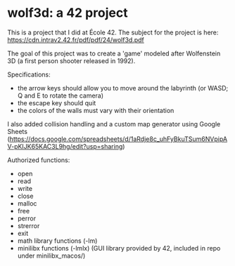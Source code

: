 # wolf3d: a 42 project

This is a project that I did at École 42. The subject for the project is here: https://cdn.intrav2.42.fr/pdf/pdf/24/wolf3d.pdf


The goal of this project was to create a 'game' modeled after Wolfenstein 3D (a first person shooter released in 1992). 

Specifications:
- the arrow keys should allow you to move around the labyrinth (or WASD; Q and E to rotate the camera)
- the escape key should quit
- the colors of the walls must vary with their orientation

I also added collision handling and a custom map generator using Google Sheets (https://docs.google.com/spreadsheets/d/1aRdje8c_uhFyBkuTSum6NVpipAV-pKIJK65KAC3L9hg/edit?usp=sharing)

Authorized functions:
- open
- read
- write
- close
- malloc
- free
- perror
- strerror
- exit
- math library functions (-lm)
- minilibx functions (-lmlx) (GUI library provided by 42, included in repo under minilibx_macos/)
